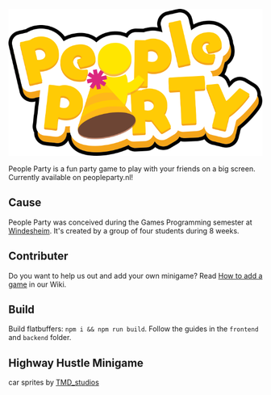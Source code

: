 ![People Party Logo](./frontend/public/assets/logo.svg)

People Party is a fun party game to play with your friends on a big screen. Currently available on peopleparty.nl!

## Cause
People Party was conceived during the Games Programming semester at [Windesheim](windesheim.nl).
It's created by a group of four students during 8 weeks.

## Contributer
Do you want to help us out and add your own minigame?
Read [How to add a game](https://github.com/Kraanter/PeopleParty/wiki/How-to-add-a-game) in our Wiki.

## Build
Build flatbuffers: `npm i && npm run build`.
Follow the guides in the `frontend` and `backend` folder.

## Highway Hustle Minigame
car sprites by [TMD_studios](http://tmdstudios.wordpress.com/)